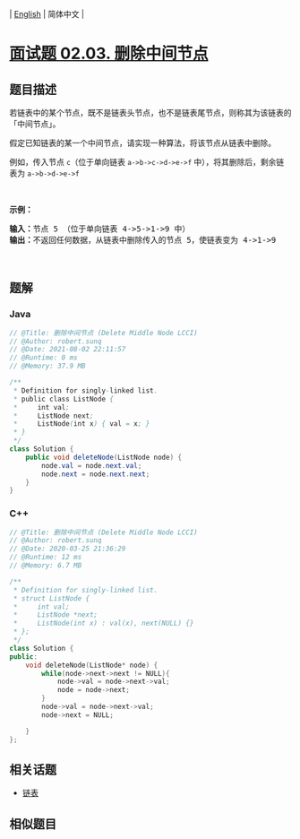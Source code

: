 
| [English](README_EN.md) | 简体中文 |

# [面试题 02.03. 删除中间节点](https://leetcode.cn//problems/delete-middle-node-lcci/)

## 题目描述

<p>若链表中的某个节点，既不是链表头节点，也不是链表尾节点，则称其为该链表的「中间节点」。</p>

<p>假定已知链表的某一个中间节点，请实现一种算法，将该节点从链表中删除。</p>

<p>例如，传入节点 <code>c</code>（位于单向链表 <code>a->b->c->d->e->f</code> 中），将其删除后，剩余链表为 <code>a->b->d->e->f</code></p>

<p> </p>

<p><strong>示例：</strong></p>

<pre>
<strong>输入：</strong>节点 5 （位于单向链表 4->5->1->9 中）
<strong>输出：</strong>不返回任何数据，从链表中删除传入的节点 5，使链表变为 4->1->9
</pre>

<p> </p>


## 题解


### Java

```Java
// @Title: 删除中间节点 (Delete Middle Node LCCI)
// @Author: robert.sunq
// @Date: 2021-08-02 22:11:57
// @Runtime: 0 ms
// @Memory: 37.9 MB

/**
 * Definition for singly-linked list.
 * public class ListNode {
 *     int val;
 *     ListNode next;
 *     ListNode(int x) { val = x; }
 * }
 */
class Solution {
    public void deleteNode(ListNode node) {
        node.val = node.next.val;
        node.next = node.next.next;
    }
}
```



### C++

```C++
// @Title: 删除中间节点 (Delete Middle Node LCCI)
// @Author: robert.sunq
// @Date: 2020-03-25 21:36:29
// @Runtime: 12 ms
// @Memory: 6.7 MB

/**
 * Definition for singly-linked list.
 * struct ListNode {
 *     int val;
 *     ListNode *next;
 *     ListNode(int x) : val(x), next(NULL) {}
 * };
 */
class Solution {
public:
    void deleteNode(ListNode* node) {
        while(node->next->next != NULL){
            node->val = node->next->val;
            node = node->next;
        }
        node->val = node->next->val;
        node->next = NULL;

    }
};
```



## 相关话题

- [链表](https://leetcode.cn//tag/linked-list)

## 相似题目



